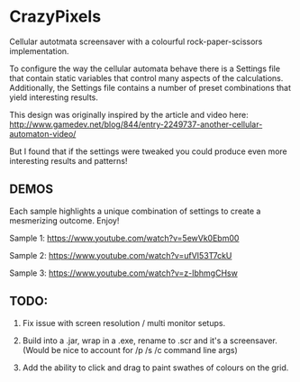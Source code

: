 # CrazyPixels
Cellular autotmata screensaver with a colourful rock-paper-scissors implementation.

To configure the way the cellular automata behave there is a Settings file that contain static variables that control many aspects of the calculations.
Additionally, the Settings file contains a number of preset combinations that yield interesting results.

This design was originally inspired by the article and video here: http://www.gamedev.net/blog/844/entry-2249737-another-cellular-automaton-video/


But I found that if the settings were tweaked you could produce even more interesting results and patterns!

## DEMOS
Each sample highlights a unique combination of settings to create a mesmerizing outcome. Enjoy!

Sample 1: https://www.youtube.com/watch?v=5ewVk0Ebm00

Sample 2: https://www.youtube.com/watch?v=ufVI53T7ckU

Sample 3: https://www.youtube.com/watch?v=z-IbhmgCHsw

## TODO:

1) Fix issue with screen resolution / multi monitor setups.

2) Build into a .jar, wrap in a .exe, rename to .scr and it's a screensaver.
(Would be nice to account for /p /s /c command line args)

3) Add the ability to click and drag to paint swathes of colours on the grid.

